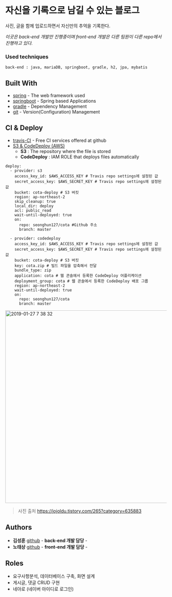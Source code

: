 # 자신을 기록으로 남길 수 있는 블로그

사진, 글을 함께 업로드하면서 자신만의 추억을 기록한다.

_이곳은 back-end 개발만 진행중이며 front-end 개발은 다른 팀원이 다른 repo에서 진행하고 있다._

### Used techniques

```
back-end : java, mariaDB, springboot, gradle, h2, jpa, mybatis
```

## Built With

* [spring](https://spring.io/) - The web framework used
* [springboot](https://spring.io/projects/spring-boot) - Spring based Applications
* [gradle](https://gradle.org/) - Dependency Management
* [git](https://github.com/seonghun127/cota) - Version(Configuration) Management

## CI & Deploy

* [travis-CI](https://travis-ci.org/) - Free CI services offered at github
* [S3 & CodeDeploy (AWS)](https://aws.amazon.com)
  - **S3** : The repository where the file is stored  
  - **CodeDeploy** : IAM ROLE that deploys files automatically
                                                     
```
deploy:
  - provider: s3
    access_key_id: $AWS_ACCESS_KEY # Travis repo settings에 설정된 값
    secret_access_key: $AWS_SECRET_KEY # Travis repo settings에 설정된 값
    bucket: cota-deploy # S3 버킷
    region: ap-northeast-2
    skip_cleanup: true
    local_dir: deploy
    acl: public_read
    wait-until-deployed: true
    on:
      repo: seonghun127/cota #Github 주소
      branch: master
      
  - provider: codedeploy
    access_key_id: $AWS_ACCESS_KEY # Travis repo settings에 설정된 값
    secret_access_key: $AWS_SECRET_KEY # Travis repo settings에 설정된 값
    bucket: cota-deploy # S3 버킷
    key: cota.zip # 빌드 파일을 압축해서 전달
    bundle_type: zip
    application: cota # 웹 콘솔에서 등록한 CodeDeploy 어플리케이션
    deployment_group: cota # 웹 콘솔에서 등록한 CodeDeploy 배포 그룹
    region: ap-northeast-2
    wait-until-deployed: true
    on:
      repo: seonghun127/cota
      branch: master
```

<img width="600" alt="2019-01-27 7 38 32" src="https://user-images.githubusercontent.com/30451129/51799935-42daee80-226b-11e9-877e-379155432d45.png">

> 사진 출처 https://jojoldu.tistory.com/265?category=635883

## Authors

* **김성훈** [github](https://github.com/seonghun127)  - **back-end 개발 담당** -
* **노태상** [github](https://github.com/nohtaesang)   - **front-end 개발 담당** -

## Roles

* 요구사항분석, 데이터베이스 구축, 화면 설계
* 게시글, 댓글 CRUD 구현
* 네아로 (네이버 아이디로 로그인)
